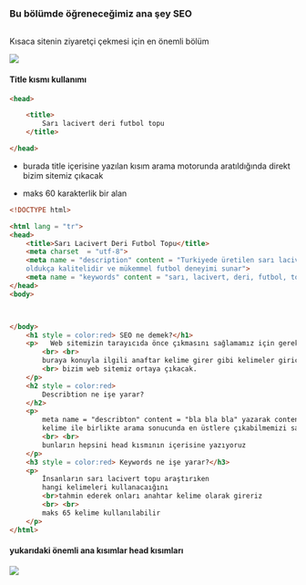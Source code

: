 ### Bu bölümde öğreneceğimiz ana şey SEO

<img title="" src="file:///C:/Users/menes/AppData/Roaming/marktext/images/2024-07-15-01-54-21-image.png" alt="" data-align="inline">

Kısaca sitenin ziyaretçi çekmesi için en önemli bölüm

![](C:\Users\menes\AppData\Roaming\marktext\images\2024-07-15-01-55-32-image.png)

#### Title kısmı kullanımı

```html
<head>

    <title>
        Sarı lacivert deri futbol topu
    </title>

</head>
```

- burada title içerisine yazılan kısım arama motorunda aratıldığında direkt bizim sitemiz çıkacak 

- maks 60 karakterlik bir alan

```html
<!DOCTYPE html>

<html lang = "tr">
<head>
    <title>Sarı Lacivert Deri Futbol Topu</title>
    <meta charset  = "utf-8">
    <meta name = "description" content = "Turkiyede üretilen sarı lacivert futbol Topu
    oldukça kalitelidir ve mükemmel futbol deneyimi sunar"> 
    <meta name = "keywords" content = "sarı, lacivert, deri, futbol, topu">
</head>
<body>



</body>
    <h1 style = color:red> SEO ne demek?</h1>
    <p>   Web sitemizin tarayıcıda önce çıkmasını sağlamamız için gerekli sistem
        <br> <br>
        buraya konuyla ilgili anaftar kelime girer gibi kelimeler giricez ve bunlar aratıldığında 
        <br> bizim web sitemiz ortaya çıkacak.
    </p>
    <h2 style = color:red>
        Describtion ne işe yarar?
    </h2>
    <p>
        meta name = "describton" content = "bla bla bla" yazarak content içine yazılabilen maks 65 <br>
        kelime ile birlikte arama sonucunda en üstlere çıkabilmemizi sağlar 
        <br> <br>
        bunların hepsini head kısmının içerisine yazıyoruz
    </p>
    <h3 style = color:red> Keywords ne işe yarar?</h3>
    <p>
        İnsanların sarı lacivert topu araştırıken
        hangi kelimeleri kullanacaığını 
        <br>tahmin ederek onları anahtar kelime olarak gireriz
        <br> <br>
        maks 65 kelime kullanılabilir
    </p>
</html>
```

#### yukarıdaki önemli ana kısımlar head kısımları

![](C:\Users\menes\AppData\Roaming\marktext\images\2024-07-18-18-00-33-image.png)
